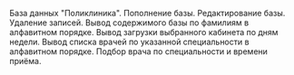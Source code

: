 База данных "Поликлиника".
Пополнение базы.
Редактирование базы.
Удаление записей.
Вывод содержимого базы по фамилиям в алфавитном порядке.
Вывод загрузки выбранного кабинета по дням недели.
Вывод списка врачей по указанной специальности в алфавитном порядке.
Подбор врача по специальности и времени приёма.
